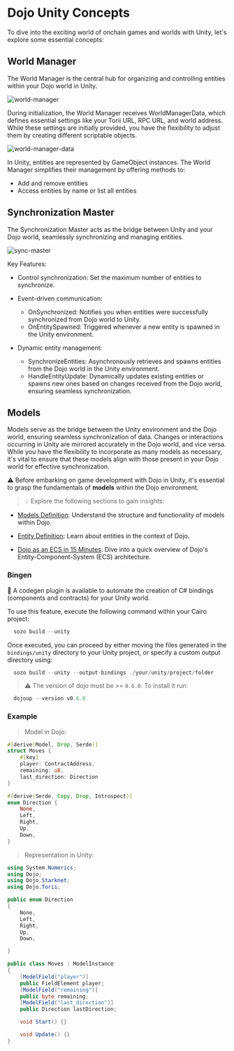 # Dojo Unity Concepts

To dive into the exciting world of onchain games and worlds with Unity, let's explore some essential concepts:

## World Manager

The World Manager is the central hub for organizing and controlling entities within your Dojo world in Unity.

![world-manager](/unity/world-manager.png)

During initialization, the World Manager receives WorldManagerData, which defines essential settings like your Torii URL, RPC URL, and world address. While these settings are initially provided, you have the flexibility to adjust them by creating different scriptable objects.

![world-manager-data](/unity/world-manager-data.png)

In Unity, entities are represented by GameObject instances. The World Manager simplifies their management by offering methods to:

- Add and remove entities
- Access entities by name or list all entities

## Synchronization Master

The Synchronization Master acts as the bridge between Unity and your Dojo world, seamlessly synchronizing and managing entities.

![sync-master](/unity/sync-master.png)

Key Features:

- Control synchronization: Set the maximum number of entities to synchronize.
- Event-driven communication:

  - OnSynchronized: Notifies you when entities were successfully synchronized from Dojo world to Unity.
  - OnEntitySpawned: Triggered whenever a new entity is spawned in the Unity environment.

- Dynamic entity management:
  - SynchronizeEntities: Asynchronously retrieves and spawns entities from the Dojo world in the Unity environment.
  - HandleEntityUpdate: Dynamically updates existing entities or spawns new ones based on changes received from the Dojo world, ensuring seamless synchronization.

## Models

Models serve as the bridge between the Unity environment and the Dojo world, ensuring seamless synchronization of data. Changes or interactions occurring in Unity are mirrored accurately in the Dojo world, and vice versa.
While you have the flexibility to incorporate as many models as necessary, it's vital to ensure that these models align with those present in your Dojo world for effective synchronization.

⚠️ Before embarking on game development with Dojo in Unity, it's essential to grasp the fundamentals of **models** within the Dojo environment.

> 💡 Explore the following sections to gain insights:

- [Models Definition](/toolchain/framework/models.md): Understand the structure and functionality of models within Dojo.

- [Entity Definition](/toolchain/framework/entities.md): Learn about entities in the context of Dojo.

- [Dojo as an ECS in 15 Minutes](/tutorial/dojo-starter.md): Dive into a quick overview of Dojo's Entity-Component-System (ECS) architecture.

### Bingen

📖 A codegen plugin is available to automate the creation of C# bindings (components and contracts) for your Unity world.

To use this feature, execute the following command within your Cairo project:

```rust
  sozo build --unity
```

Once executed, you can proceed by either moving the files generated in the `bindings/unity` directory to your Unity project, or specify a custom output directory using:

```rust
  sozo build --unity --output-bindings ./your/unity/project/folder
```

> ⚠️ The version of dojo must be >= `0.6.0`. To install it run:

```rust
  dojoup --version v0.6.0
```

### Example

> Model in Dojo:

```rust
#[derive(Model, Drop, Serde)]
struct Moves {
    #[key]
    player: ContractAddress,
    remaining: u8,
    last_direction: Direction
}

#[derive(Serde, Copy, Drop, Introspect)]
enum Direction {
    None,
    Left,
    Right,
    Up,
    Down,
}

```

> Representation in Unity:

```cs
using System.Numerics;
using Dojo;
using Dojo.Starknet;
using Dojo.Torii;

public enum Direction
{
    None,
    Left,
    Right,
    Up,
    Down,

}

public class Moves : ModelInstance
{
    [ModelField("player")]
    public FieldElement player;
    [ModelField("remaining")]
    public byte remaining;
    [ModelField("last_direction")]
    public Direction lastDirection;

    void Start() {}

    void Update() {}
}
```
